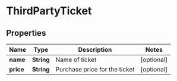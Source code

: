 # ThirdPartyTicket

## Properties
Name | Type | Description | Notes
------------ | ------------- | ------------- | -------------
**name** | **String** | Name of ticket |  [optional]
**price** | **String** | Purchase price for the ticket |  [optional]

